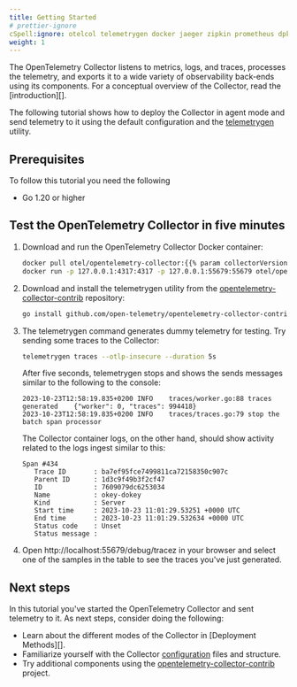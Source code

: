 ```yaml
---
title: Getting Started
# prettier-ignore
cSpell:ignore: otelcol telemetrygen docker jaeger zipkin prometheus dpkg
weight: 1
---
```


The OpenTelemetry Collector listens to metrics, logs, and traces, processes the
telemetry, and exports it to a wide variety of observability back-ends using its
components. For a conceptual overview of the Collector, read the
[introduction][].

The following tutorial shows how to deploy the Collector in agent mode and send
telemetry to it using the default configuration and the
[telemetrygen](https://github.com/open-telemetry/opentelemetry-collector-contrib/tree/main/cmd/telemetrygen)
utility.

## Prerequisites

To follow this tutorial you need the following

- Go 1.20 or higher

## Test the OpenTelemetry Collector in five minutes

1. Download and run the OpenTelemetry Collector Docker container:

   ```sh
   docker pull otel/opentelemetry-collector:{{% param collectorVersion %}}
   docker run -p 127.0.0.1:4317:4317 -p 127.0.0.1:55679:55679 otel/opentelemetry-collector:{{% param collectorVersion %}}
   ```

2. Download and install the telemetrygen utility from the
   [opentelemetry-collector-contrib] repository:

   ```sh
   go install github.com/open-telemetry/opentelemetry-collector-contrib/cmd/telemetrygen@latest
   ```

3. The telemetrygen command generates dummy telemetry for testing. Try sending
   some traces to the Collector:

   ```sh
   telemetrygen traces --otlp-insecure --duration 5s
   ```

   After five seconds, telemetrygen stops and shows the sends messages similar
   to the following to the console:

   ```text
   2023-10-23T12:58:19.835+0200	INFO	traces/worker.go:88	traces generated	{"worker": 0, "traces": 994418}
   2023-10-23T12:58:19.835+0200	INFO	traces/traces.go:79	stop the batch span processor
   ```

   The Collector container logs, on the other hand, should show activity related
   to the logs ingest similar to this:

   ```text
   Span #434
      Trace ID       : ba7ef95fce7499811ca72158350c907c
      Parent ID      : 1d3c9f49b3f2cf47
      ID             : 7609079dc6253034
      Name           : okey-dokey
      Kind           : Server
      Start time     : 2023-10-23 11:01:29.53251 +0000 UTC
      End time       : 2023-10-23 11:01:29.532634 +0000 UTC
      Status code    : Unset
      Status message :
   ```

4. Open http://localhost:55679/debug/tracez in your browser and select one of
   the samples in the table to see the traces you've just generated.

## Next steps

In this tutorial you've started the OpenTelemetry Collector and sent telemetry
to it. As next steps, consider doing the following:

- Learn about the different modes of the Collector in [Deployment Methods][].
- Familiarize yourself with the Collector [configuration][] files and structure.
- Try additional components using the [opentelemetry-collector-contrib][]
  project.

[collector]: /docs/collector
[configuration]: /docs/collector/configuration
[data-collection]: /docs/concepts/components/#collector
[deployment-methods]: ../deployment/
[opentelemetry-collector-contrib]:
  https://github.com/open-telemetry/opentelemetry-collector-contrib
[readme.md]:
  https://github.com/open-telemetry/opentelemetry-collector-contrib/tree/main/examples/demo
